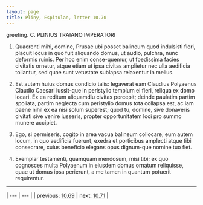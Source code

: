 ```yaml
---
layout: page
title: Pliny, Espitulae, letter 10.70
---
```


greeting. C. PLINIUS TRAIANO IMPERATORI



1. Quaerenti mihi, domine, Prusae ubi posset balineum quod indulsisti fieri, placuit locus in quo fuit aliquando domus, ut audio, pulchra, nunc deformis ruinis. Per hoc enim conse-quemur, ut foedissima facies civitatis ornetur, atque etiam ut ipsa civitas amplietur nec ulla aedificia tollantur, sed quae sunt vetustate sublapsa relaxentur in melius.



2. Est autem huius domus condicio talis: legaverat eam Claudius Polyaenus Claudio Caesari iussit-que in peristylio templum ei fieri, reliqua ex domo locari. Ex ea reditum aliquamdiu civitas percepit; deinde paulatim partim spoliata, partim neglecta cum peristylio domus tota collapsa est, ac iam paene nihil ex ea nisi solum superest; quod tu, domine, sive donaveris civitati sive venire iusseris, propter opportunitatem loci pro summo munere accipiet.



3. Ego, si permiseris, cogito in area vacua balineum collocare, eum autem locum, in quo aedificia fuerunt, exedra et porticibus amplecti atque tibi consecrare, cuius beneficio elegans opus dignum-que nomine tuo fiet.



4. Exemplar testamenti, quamquam mendosum, misi tibi; ex quo cognosces multa Polyaenum in eiusdem domus ornatum reliquisse, quae ut domus ipsa perierunt, a me tamen in quantum potuerit requirentur.



---

| --- | --- |
| previous: [10.69](../10.69/) | next: [10.71](../10.71/) |